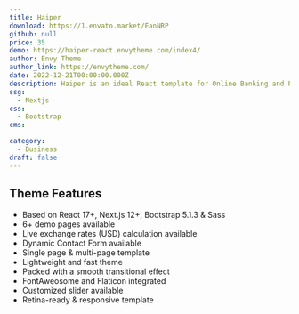 ```yaml
---
title: Haiper
download: https://1.envato.market/EanNRP
github: null
price: 35
demo: https://haiper-react.envytheme.com/index4/
author: Envy Theme
author_link: https://envytheme.com/
date: 2022-12-21T00:00:00.000Z
description: Haiper is an ideal React template for Online Banking and Payment Solutions. It's a fully responsive template with demo inner page variations.
ssg:
  - Nextjs
css:
  - Bootstrap
cms:

category:
  - Business
draft: false
---
```

## Theme Features

- Based on React 17+, Next.js 12+, Bootstrap 5.1.3 & Sass
- 6+ demo pages available
- Live exchange rates (USD) calculation available
- Dynamic Contact Form available
- Single page & multi-page template
- Lightweight and fast theme
- Packed with a smooth transitional effect
- FontAweosome and Flaticon integrated
- Customized slider available
- Retina-ready & responsive template

